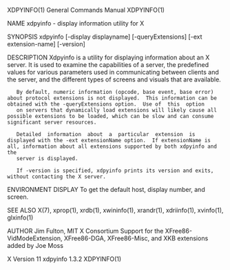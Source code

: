 XDPYINFO(1)                                                                                General Commands Manual                                                                                XDPYINFO(1)

NAME
       xdpyinfo - display information utility for X

SYNOPSIS
       xdpyinfo [-display displayname] [-queryExtensions] [-ext extension-name] [-version]

DESCRIPTION
       Xdpyinfo  is  a  utility for displaying information about an X server.  It is used to examine the capabilities of a server, the predefined values for various parameters used in communicating between
       clients and the server, and the different types of screens and visuals that are available.

       By default, numeric information (opcode, base event, base error) about protocol extensions is not displayed.  This information can be obtained with the -queryExtensions option.  Use of  this  option
       on servers that dynamically load extensions will likely cause all possible extensions to be loaded, which can be slow and can consume significant server resources.

       Detailed  information  about  a  particular  extension  is displayed with the -ext extensionName option.  If extensionName is all, information about all extensions supported by both xdpyinfo and the
       server is displayed.

       If -version is specified, xdpyinfo prints its version and exits, without contacting the X server.

ENVIRONMENT
       DISPLAY To get the default host, display number, and screen.

SEE ALSO
       X(7), xprop(1), xrdb(1), xwininfo(1), xrandr(1), xdriinfo(1), xvinfo(1), glxinfo(1)

AUTHOR
       Jim Fulton, MIT X Consortium
       Support for the XFree86-VidModeExtension, XFree86-DGA, XFree86-Misc, and XKB extensions added by Joe Moss

X Version 11                                                                                    xdpyinfo 1.3.2                                                                                    XDPYINFO(1)
